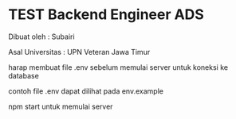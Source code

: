 # TEST Backend Engineer ADS
<p> Dibuat oleh : Subairi </p>
<p> Asal Universitas : UPN Veteran Jawa Timur </p>
<p> </p>
<p> harap membuat file .env sebelum memulai server untuk koneksi ke database </p> 
<p> contoh file .env dapat dilihat pada env.example </p> 
<p>npm start untuk memulai server</p> 
